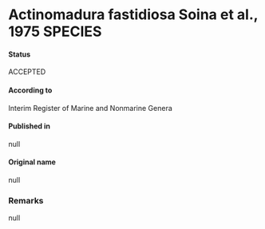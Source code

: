 # Actinomadura fastidiosa Soina et al., 1975 SPECIES

#### Status
ACCEPTED

#### According to
Interim Register of Marine and Nonmarine Genera

#### Published in
null

#### Original name
null

### Remarks
null
